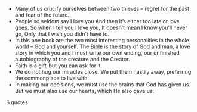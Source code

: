  - Many of us crucify ourselves between two thieves – regret for the past and fear of the future.
 - People so seldom say I love you And then it’s either too late or love goes. So when I tell you I love you, It doesn’t mean I know you’ll never go, Only that I wish you didn’t have to.
 - In this one book are the two most interesting personalities in the whole world – God and yourself. The Bible is the story of God and man, a love story in which you and I must write our own ending, our unfinished autobiography of the creature and the Creator.
 - Faith is a gift-but you can ask for it.
 - We do not hug our miracles close. We put them hastily away, preferring the commonplace to live with.
 - In making our decisions, we must use the brains that God has given us. But we must also use our hearts, which He also gave us.

6 quotes